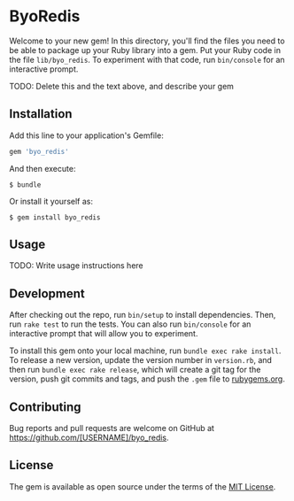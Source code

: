 # ByoRedis

Welcome to your new gem! In this directory, you'll find the files you need to be able to package up your Ruby library into a gem. Put your Ruby code in the file `lib/byo_redis`. To experiment with that code, run `bin/console` for an interactive prompt.

TODO: Delete this and the text above, and describe your gem

## Installation

Add this line to your application's Gemfile:

```ruby
gem 'byo_redis'
```

And then execute:

    $ bundle

Or install it yourself as:

    $ gem install byo_redis

## Usage

TODO: Write usage instructions here

## Development

After checking out the repo, run `bin/setup` to install dependencies. Then, run `rake test` to run the tests. You can also run `bin/console` for an interactive prompt that will allow you to experiment.

To install this gem onto your local machine, run `bundle exec rake install`. To release a new version, update the version number in `version.rb`, and then run `bundle exec rake release`, which will create a git tag for the version, push git commits and tags, and push the `.gem` file to [rubygems.org](https://rubygems.org).

## Contributing

Bug reports and pull requests are welcome on GitHub at https://github.com/[USERNAME]/byo_redis.

## License

The gem is available as open source under the terms of the [MIT License](https://opensource.org/licenses/MIT).
